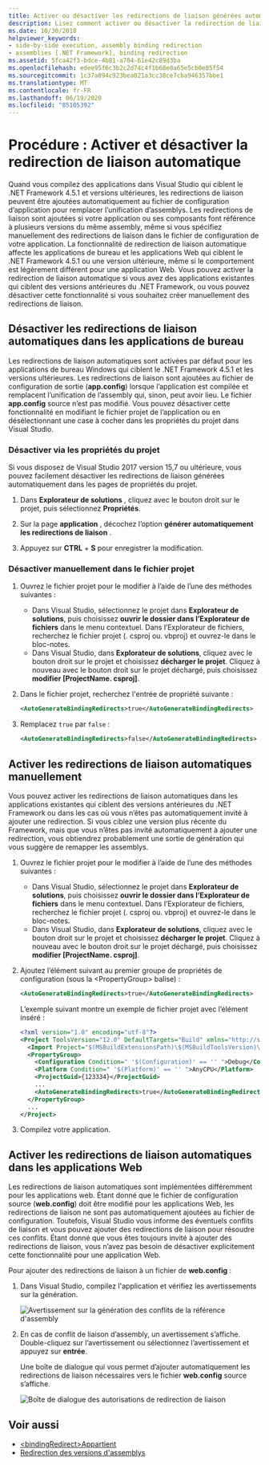 ```yaml
---
title: Activer ou désactiver les redirections de liaison générées automatiquement
description: Lisez comment activer ou désactiver la redirection de liaison automatique. Cette fonctionnalité affecte les applications de bureau et les applications Web ciblant .NET 4.5.1 ou une version ultérieure.
ms.date: 10/30/2018
helpviewer_keywords:
- side-by-side execution, assembly binding redirection
- assemblies [.NET Framework], binding redirection
ms.assetid: 5fca42f3-bdce-4b81-a704-61e42c89d3ba
ms.openlocfilehash: edee95f6c3b2c2d74c4f1b68e0a65e5cb0e85f54
ms.sourcegitcommit: 1c37a894c923bea021a3cc38ce7cba946357bbe1
ms.translationtype: MT
ms.contentlocale: fr-FR
ms.lasthandoff: 06/19/2020
ms.locfileid: "85105392"
---
```

# <a name="how-to-enable-and-disable-automatic-binding-redirection"></a>Procédure : Activer et désactiver la redirection de liaison automatique

Quand vous compilez des applications dans Visual Studio qui ciblent le .NET Framework 4.5.1 et versions ultérieures, les redirections de liaison peuvent être ajoutées automatiquement au fichier de configuration d’application pour remplacer l’unification d’assemblys. Les redirections de liaison sont ajoutées si votre application ou ses composants font référence à plusieurs versions du même assembly, même si vous spécifiez manuellement des redirections de liaison dans le fichier de configuration de votre application. La fonctionnalité de redirection de liaison automatique affecte les applications de bureau et les applications Web qui ciblent le .NET Framework 4.5.1 ou une version ultérieure, même si le comportement est légèrement différent pour une application Web. Vous pouvez activer la redirection de liaison automatique si vous avez des applications existantes qui ciblent des versions antérieures du .NET Framework, ou vous pouvez désactiver cette fonctionnalité si vous souhaitez créer manuellement des redirections de liaison.

## <a name="disable-automatic-binding-redirects-in-desktop-apps"></a>Désactiver les redirections de liaison automatiques dans les applications de bureau

Les redirections de liaison automatiques sont activées par défaut pour les applications de bureau Windows qui ciblent le .NET Framework 4.5.1 et les versions ultérieures. Les redirections de liaison sont ajoutées au fichier de configuration de sortie (**app.config**) lorsque l’application est compilée et remplacent l’unification de l’assembly qui, sinon, peut avoir lieu. Le fichier **app.config** source n’est pas modifié. Vous pouvez désactiver cette fonctionnalité en modifiant le fichier projet de l’application ou en désélectionnant une case à cocher dans les propriétés du projet dans Visual Studio.

### <a name="disable-through-project-properties"></a>Désactiver via les propriétés du projet

Si vous disposez de Visual Studio 2017 version 15,7 ou ultérieure, vous pouvez facilement désactiver les redirections de liaison générées automatiquement dans les pages de propriétés du projet.

1. Dans **Explorateur de solutions** , cliquez avec le bouton droit sur le projet, puis sélectionnez **Propriétés**.

2. Sur la page **application** , décochez l’option **générer automatiquement les redirections de liaison** .

3. Appuyez sur **CTRL** + **S** pour enregistrer la modification.

### <a name="disable-manually-in-the-project-file"></a>Désactiver manuellement dans le fichier projet

1. Ouvrez le fichier projet pour le modifier à l’aide de l’une des méthodes suivantes :

   - Dans Visual Studio, sélectionnez le projet dans **Explorateur de solutions**, puis choisissez **ouvrir le dossier dans l’Explorateur de fichiers** dans le menu contextuel. Dans l’Explorateur de fichiers, recherchez le fichier projet (. csproj ou. vbproj) et ouvrez-le dans le bloc-notes.
   - Dans Visual Studio, dans **Explorateur de solutions**, cliquez avec le bouton droit sur le projet et choisissez **décharger le projet**. Cliquez à nouveau avec le bouton droit sur le projet déchargé, puis choisissez **modifier [ProjectName. csproj]**.

2. Dans le fichier projet, recherchez l'entrée de propriété suivante :

   ```xml
   <AutoGenerateBindingRedirects>true</AutoGenerateBindingRedirects>
   ```

3. Remplacez `true` par `false` :

   ```xml
   <AutoGenerateBindingRedirects>false</AutoGenerateBindingRedirects>
   ```

## <a name="enable-automatic-binding-redirects-manually"></a>Activer les redirections de liaison automatiques manuellement

Vous pouvez activer les redirections de liaison automatiques dans les applications existantes qui ciblent des versions antérieures du .NET Framework ou dans les cas où vous n’êtes pas automatiquement invité à ajouter une redirection. Si vous ciblez une version plus récente du Framework, mais que vous n’êtes pas invité automatiquement à ajouter une redirection, vous obtiendrez probablement une sortie de génération qui vous suggère de remapper les assemblys.

1. Ouvrez le fichier projet pour le modifier à l’aide de l’une des méthodes suivantes :

   - Dans Visual Studio, sélectionnez le projet dans **Explorateur de solutions**, puis choisissez **ouvrir le dossier dans l’Explorateur de fichiers** dans le menu contextuel. Dans l’Explorateur de fichiers, recherchez le fichier projet (. csproj ou. vbproj) et ouvrez-le dans le bloc-notes.
   - Dans Visual Studio, dans **Explorateur de solutions**, cliquez avec le bouton droit sur le projet et choisissez **décharger le projet**. Cliquez à nouveau avec le bouton droit sur le projet déchargé, puis choisissez **modifier [ProjectName. csproj]**.

2. Ajoutez l’élément suivant au premier groupe de propriétés de configuration (sous la \<PropertyGroup> balise) :

   ```xml
   <AutoGenerateBindingRedirects>true</AutoGenerateBindingRedirects>
   ```

   L’exemple suivant montre un exemple de fichier projet avec l’élément inséré :

   ```xml
   <?xml version="1.0" encoding="utf-8"?>
   <Project ToolsVersion="12.0" DefaultTargets="Build" xmlns="http://schemas.microsoft.com/developer/msbuild/2003">
     <Import Project="$(MSBuildExtensionsPath)\$(MSBuildToolsVersion)\Microsoft.Common.props" Condition="Exists('$(MSBuildExtensionsPath)\$(MSBuildToolsVersion)\Microsoft.Common.props')" />
     <PropertyGroup>
       <Configuration Condition=" '$(Configuration)' == '' ">Debug</Configuration>
       <Platform Condition=" '$(Platform)' == '' ">AnyCPU</Platform>
       <ProjectGuid>{123334}</ProjectGuid>
       ...
       <AutoGenerateBindingRedirects>true</AutoGenerateBindingRedirects>
     </PropertyGroup>
     ...
   </Project>
   ```

3. Compilez votre application.

## <a name="enable-automatic-binding-redirects-in-web-apps"></a>Activer les redirections de liaison automatiques dans les applications Web

Les redirections de liaison automatiques sont implémentées différemment pour les applications web. Étant donné que le fichier de configuration source (**web.config**) doit être modifié pour les applications Web, les redirections de liaison ne sont pas automatiquement ajoutées au fichier de configuration. Toutefois, Visual Studio vous informe des éventuels conflits de liaison et vous pouvez ajouter des redirections de liaison pour résoudre ces conflits. Étant donné que vous êtes toujours invité à ajouter des redirections de liaison, vous n’avez pas besoin de désactiver explicitement cette fonctionnalité pour une application Web.

Pour ajouter des redirections de liaison à un fichier de **web.config** :

1. Dans Visual Studio, compilez l'application et vérifiez les avertissements sur la génération.

   ![Avertissement sur la génération des conflits de la référence d'assembly](./media/clr-assemblyrefwarning.png "CLR_AssemblyRefWarning")

2. En cas de conflit de liaison d’assembly, un avertissement s’affiche. Double-cliquez sur l’avertissement ou sélectionnez l’avertissement et appuyez sur **entrée**.

   Une boîte de dialogue qui vous permet d’ajouter automatiquement les redirections de liaison nécessaires vers le fichier **web.config** source s’affiche.

   ![Boîte de dialogue des autorisations de redirection de liaison](./media/clr-addbindingredirect.png "CLR_AddBindingRedirect")

## <a name="see-also"></a>Voir aussi

- [\<bindingRedirect>Appartient](./file-schema/runtime/bindingredirect-element.md)
- [Redirection des versions d'assemblys](redirect-assembly-versions.md)
